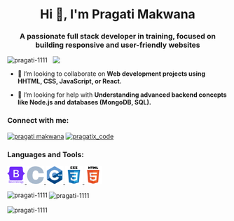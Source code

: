 <h1 align="center">Hi 👋, I'm Pragati Makwana</h1>
<h3 align="center">A passionate full stack developer in training, focused on building responsive and user-friendly websites</h3>
<img align="right" alt"coding" width="400" src="https://res.cloudinary.com/practicaldev/image/fetch/s--O0u1bNHs--/c_limit%2Cf_auto%2Cfl_progressive%2Cq_66%2Cw_880/https://miro.medium.com/max/1400/0*PXf5ge7QCN9Ga_CL.gif">

<p align="left"> <img src="https://komarev.com/ghpvc/?username=pragati-1111&label=Profile%20views&color=0e75b6&style=flat" alt="pragati-1111" /> </p>

- 👯 I’m looking to collaborate on **Web development projects using HHTML, CSS, JavaScript, or React.**

- 🤝 I’m looking for help with **Understanding advanced backend concepts like Node.js and databases (MongoDB, SQL).**

<h3 align="left">Connect with me:</h3>
<p align="left">
<a href="https://linkedin.com/in/pragati makwana" target="blank"><img align="center" src="https://raw.githubusercontent.com/rahuldkjain/github-profile-readme-generator/master/src/images/icons/Social/linked-in-alt.svg" alt="pragati makwana" height="30" width="40" /></a>
<a href="https://instagram.com/pragatix_code" target="blank"><img align="center" src="https://raw.githubusercontent.com/rahuldkjain/github-profile-readme-generator/master/src/images/icons/Social/instagram.svg" alt="pragatix_code" height="30" width="40" /></a>
</p>

<h3 align="left">Languages and Tools:</h3>
<p align="left"> <a href="https://getbootstrap.com" target="_blank" rel="noreferrer"> <img src="https://raw.githubusercontent.com/devicons/devicon/master/icons/bootstrap/bootstrap-plain-wordmark.svg" alt="bootstrap" width="40" height="40"/> </a> <a href="https://www.cprogramming.com/" target="_blank" rel="noreferrer"> <img src="https://raw.githubusercontent.com/devicons/devicon/master/icons/c/c-original.svg" alt="c" width="40" height="40"/> </a> <a href="https://www.w3schools.com/cpp/" target="_blank" rel="noreferrer"> <img src="https://raw.githubusercontent.com/devicons/devicon/master/icons/cplusplus/cplusplus-original.svg" alt="cplusplus" width="40" height="40"/> </a> <a href="https://www.w3schools.com/css/" target="_blank" rel="noreferrer"> <img src="https://raw.githubusercontent.com/devicons/devicon/master/icons/css3/css3-original-wordmark.svg" alt="css3" width="40" height="40"/> </a> <a href="https://www.w3.org/html/" target="_blank" rel="noreferrer"> <img src="https://raw.githubusercontent.com/devicons/devicon/master/icons/html5/html5-original-wordmark.svg" alt="html5" width="40" height="40"/> </a> </p>

<p><img align="left" src="https://github-readme-stats.vercel.app/api/top-langs?username=pragati-1111&show_icons=true&locale=en&layout=compact" alt="pragati-1111" /></p>

<p>&nbsp;<img align="center" src="https://github-readme-stats.vercel.app/api?username=pragati-1111&show_icons=true&locale=en" alt="pragati-1111" /></p>

<p><img align="center" src="https://github-readme-streak-stats.herokuapp.com/?user=pragati-1111&" alt="pragati-1111" /></p>
